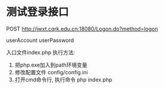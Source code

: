 # 测试登录接口

POST
http://jwxt.cqrk.edu.cn:18080/Logon.do?method=logon

userAccount
userPassword

入口文件index.php
执行方法:
1. 把php.exe加入到path环境变量
2. 修改配置文件 config/config.ini
3. 打开cmd命令行, 执行命令
   php index.php
